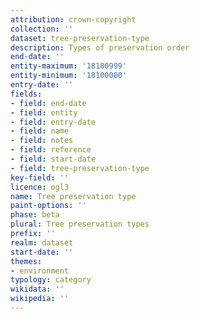 ```yaml
---
attribution: crown-copyright
collection: ''
dataset: tree-preservation-type
description: Types of preservation order
end-date: ''
entity-maximum: '18100999'
entity-minimum: '18100000'
entry-date: ''
fields:
- field: end-date
- field: entity
- field: entry-date
- field: name
- field: notes
- field: reference
- field: start-date
- field: tree-preservation-type
key-field: ''
licence: ogl3
name: Tree preservation type
paint-options: ''
phase: beta
plural: Tree preservation types
prefix: ''
realm: dataset
start-date: ''
themes:
- environment
typology: category
wikidata: ''
wikipedia: ''
---
```

